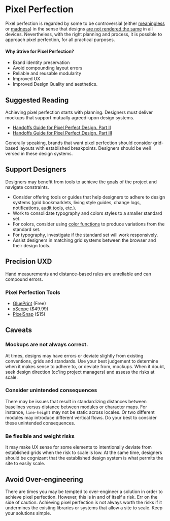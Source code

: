 # Pixel Perfection

Pixel perfection is regarded by some to be controversial (either [meaningless](https://www.designernews.co/comments/222544) or [madness](http://blog.kylegawley.com/pixel-perfection-is-madness/)) in the sense that designs [are not rendered the same](http://dowebsitesneedtolookexactlythesameineverybrowser.com/) in all devices. Nevertheless, with the right planning and process, it is possible to approach pixel perfection, for all practical purposes.

#### Why Strive for Pixel Perfection?

* Brand identity preservation
* Avoid compounding layout errors
* Reliable and reusable modularity
* Improved UX
* Improved Design Quality and aesthetics.

## Suggested Reading

Achieving pixel perfection starts with planning. Designers must deliver mockups that support mutually agreed-upon design systems.

* [Handoffs Guide for Pixel Perfect Design. Part II](https://medium.com/pixelpoint/handoffs-guide-for-pixel-perfect-design-part-ii-d91999742dd9)
* [Handoffs Guide for Pixel Perfect Design. Part III](https://medium.com/pixelpoint/handoffs-guide-for-pixel-perfect-design-part-iii-3acc5a93d3a2)

Generally speaking, brands that want pixel perfection should consider grid-based layouts with established breakpoints. Designers should be well versed in these design systems.

## Support Designers

Designers may benefit from tools to achieve the goals of the project and navigate constraints.

* Consider offering tools or guides that help designers to adhere to design systems (grid bookmarklets, living style guides, change logs, notifications, [audit tools](https://cssstats.com), etc.).  
* Work to consolidate typography and colors styles to a smaller standard set.
 * For colors, consider using [color functions](https://css-tricks.com/the-power-of-rgba/) to produce variations from the standard set.
 * For typography, investigate if the standard set will work responsively.
* Assist designers in matching grid systems between the browser and their design tools.

## Precision UXD

Hand measurements and distance-based rules are unreliable and can compound errors. 

### Pixel Perfection Tools

  * [GluePrint](http://glueprintapp.com/) (Free)
  * [xScope](https://xscopeapp.com/) ($49.99)
  * [PixelSnap](https://getpixelsnap.com/) ($15)

## Caveats

### Mockups are not always correct.

At times, designs may have errors or deviate slightly from existing conventions, grids and standards. Use your best judgement to determine when it makes sense to adhere to, or deviate from, mockups. When it doubt, seek design direction (cc'ing project managers) and assess the risks at scale. 

### Consider unintended consequences

There may be issues that result in standardizing distances between baselines versus distance between modules or character maps. For instance, `line-height` may not be static across locales. Or two different modules may introduce different vertical flows. Do your best to consider these unintended consequences.

### Be flexible and weight risks

It may make UX sense for some elements to intentionally deviate from established grids when the risk to scale is low. At the same time, designers should be cognizant that the established design system is what permits the site to easily scale.

## Avoid Over-engineering

There are times you may be tempted to over-engineer a solution in order to achieve pixel perfection. However, this is in and of itself a risk. Err on the side of caution. Achieving pixel perfection is not always worth the risks if it undermines the existing libraries or systems that allow a site to scale. Keep your solutions simple.
